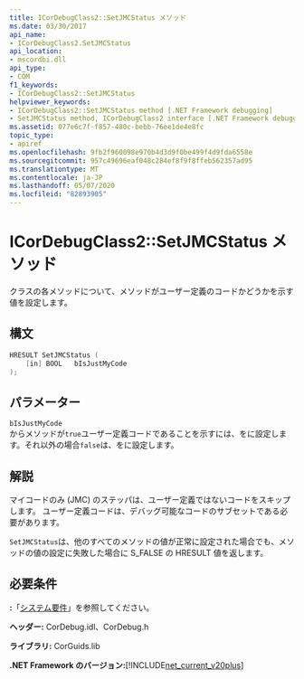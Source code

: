 ```yaml
---
title: ICorDebugClass2::SetJMCStatus メソッド
ms.date: 03/30/2017
api_name:
- ICorDebugClass2.SetJMCStatus
api_location:
- mscordbi.dll
api_type:
- COM
f1_keywords:
- ICorDebugClass2::SetJMCStatus
helpviewer_keywords:
- ICorDebugClass2::SetJMCStatus method [.NET Framework debugging]
- SetJMCStatus method, ICorDebugClass2 interface [.NET Framework debugging]
ms.assetid: 077e6c7f-f857-480c-bebb-76ee1de4e8fc
topic_type:
- apiref
ms.openlocfilehash: 9fb2f960098e970b4d3d9f0be499f4d9fda6558e
ms.sourcegitcommit: 957c49696eaf048c284ef8f9f8ffeb562357ad95
ms.translationtype: MT
ms.contentlocale: ja-JP
ms.lasthandoff: 05/07/2020
ms.locfileid: "82893905"
---
```

# <a name="icordebugclass2setjmcstatus-method"></a>ICorDebugClass2::SetJMCStatus メソッド
クラスの各メソッドについて、メソッドがユーザー定義のコードかどうかを示す値を設定します。  
  
## <a name="syntax"></a>構文  
  
```cpp  
HRESULT SetJMCStatus (  
    [in] BOOL   bIsJustMyCode  
);  
```  
  
## <a name="parameters"></a>パラメーター  
 `bIsJustMyCode`  
 からメソッドが`true`ユーザー定義コードであることを示すには、をに設定します。それ以外の場合`false`は、をに設定します。  
  
## <a name="remarks"></a>解説  
 マイコードのみ (JMC) のステッパは、ユーザー定義ではないコードをスキップします。 ユーザー定義コードは、デバッグ可能なコードのサブセットである必要があります。  
  
 `SetJMCStatus`は、他のすべてのメソッドの値が正常に設定された場合でも、メソッドの値の設定に失敗した場合に S_FALSE の HRESULT 値を返します。  
  
## <a name="requirements"></a>必要条件  
 **:**「[システム要件](../../get-started/system-requirements.md)」を参照してください。  
  
 **ヘッダー:** CorDebug.idl、CorDebug.h  
  
 **ライブラリ:** CorGuids.lib  
  
 **.NET Framework のバージョン:**[!INCLUDE[net_current_v20plus](../../../../includes/net-current-v20plus-md.md)]

